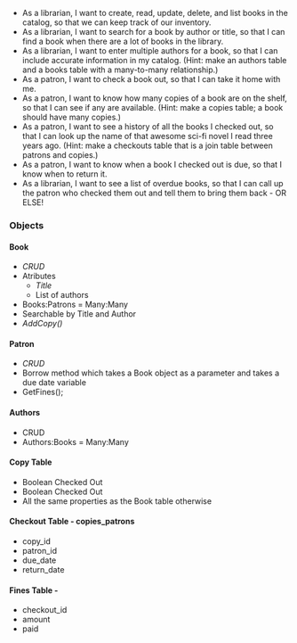 * As a librarian, I want to create, read, update, delete, and list books in the catalog, so that we can keep track of our inventory.
* As a librarian, I want to search for a book by author or title, so that I can find a book when there are a lot of books in the library.
* As a librarian, I want to enter multiple authors for a book, so that I can include accurate information in my catalog. (Hint: make an authors table and a books table with a many-to-many relationship.)
* As a patron, I want to check a book out, so that I can take it home with me.
* As a patron, I want to know how many copies of a book are on the shelf, so that I can see if any are available. (Hint: make a copies table; a book should have many copies.)
* As a patron, I want to see a history of all the books I checked out, so that I can look up the name of that awesome sci-fi novel I read three years ago. (Hint: make a checkouts table that is a join table between patrons and copies.)
* As a patron, I want to know when a book I checked out is due, so that I know when to return it.
* As a librarian, I want to see a list of overdue books, so that I can call up the patron who checked them out and tell them to bring them back - OR ELSE!

### Objects


#### Book
* *CRUD*
* Atributes
  * *Title*
  * List of authors
* Books:Patrons = Many:Many
* Searchable by Title and Author
* *AddCopy()*

#### Patron
* *CRUD*
* Borrow method which takes a Book object as a parameter and takes a due date variable
* GetFines();

#### Authors
* CRUD
* Authors:Books = Many:Many

#### Copy Table
* Boolean Checked Out
* Boolean Checked Out
* All the same properties as the Book table otherwise

#### Checkout Table - copies_patrons
* copy_id
* patron_id
* due_date
* return_date

#### Fines Table -
* checkout_id
* amount
* paid
